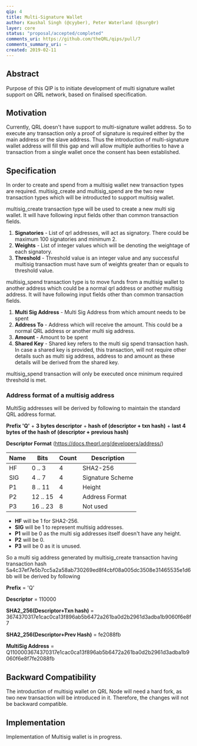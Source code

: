 ```yaml
---
qip: 4
title: Multi-Signature Wallet
author: Kaushal Singh (@cyyber), Peter Waterland (@surg0r)
layer: core
status: "proposal/accepted/completed"
comments_uri: https://github.com/theQRL/qips/pull/7
comments_summary_uri: ~
created: 2019-02-11
---
```


## Abstract

Purpose of this QIP is to initiate development of multi signature wallet support on QRL network, based on finalised specification.

## Motivation

Currently, QRL doesn't have support to multi-signature wallet address. So to execute any transaction only a proof of signature is required either by the main address or the slave address. Thus the introduction of multi-signature wallet address will fill this gap and will allow multiple authorities to have a transaction from a single wallet once the consent has been established. 

## Specification

In order to create and spend from a multisig wallet new transaction types are required. multisig_create and multisig_spend are the two new transaction types which will be introducted to support multisig wallet. 

multisig_create transaction type will be used to create a new multi sig wallet. It will have following input fields other than common transaction fields.

1. **Signatories** - List of qrl addresses, will act as signatory. There could be maximum 100 signatories and minimum 2.
2. **Weights** - List of integer values which will be denoting the weightage of each signatory.
3. **Threshold** - Threshold value is an integer value and any successful multisig transaction must have sum of weights greater than or equals to threshold value.

multisig_spend transaction type is to move funds from a multisig wallet to another address which could be a normal qrl address or another multisig address. It will have following input fields other than common transaction fields.

1. **Multi Sig Address** - Multi Sig Address from which amount needs to be spent
2. **Address To** - Address which will receive the amount. This could be a normal QRL address or another multi sig address.
3. **Amount** - Amount to be spent
4. **Shared Key** - Shared key refers to the multi sig spend transaction hash. In case a shared key is provided, this transaction, will not require other details such as multi sig address, address to and amount as these details will be derived from the shared key. 

multisig_spend transaction will only be executed once minimum required threshold is met.

### Address format of a multisig address

MultiSig addresses will be derived by following to maintain the standard QRL address format.

**Prefix 'Q'** + **3 bytes descriptor** + **hash of (descriptor + txn hash)** + **last 4 bytes of the hash of (descriptor + previous hash)**

**Descriptor Format** (https://docs.theqrl.org/developers/address/)

| **Name** | **Bits** | **Count** | **Description** |
| --- | --- | --- | --- |
| HF | 0 .. 3 | 4 | SHA2-256 |
| SIG | 4 .. 7 | 4 | Signature Scheme |
| P1 | 8 .. 11 | 4 | Height |
| P2 | 12 .. 15 | 4 | Address Format |
| P3 | 16 .. 23 | 8 | Not used |

- **HF** will be 1 for SHA2-256.
- **SIG** will be 1 to represent multisig addresses.
- **P1** will be 0 as the multi sig addresses itself doesn't have any height.
- **P2** will be 0.
- **P3** will be 0 as it is unused.


So a multi sig address generated by multisig_create transaction having transaction hash 5a4c37ef7e5b7cc5a2a58ab730269ed8f4cbf08a005dc3508e31465535e1d6bb will be derived by following

**Prefix** = 'Q'

**Descriptor** = 110000

**SHA2_256(Descriptor+Txn hash)** = 3674370317e1cac0ca13f896ab5b6472a261ba0d2b2961d3adba1b9060f6e8f7

**SHA2_256(Descriptor+Prev Hash)** = fe2088fb

**MultiSig Address** = Q1100003674370317e1cac0ca13f896ab5b6472a261ba0d2b2961d3adba1b9060f6e8f7fe2088fb

## Backward Compatibility

The introduction of multisig wallet on QRL Node will need a hard fork, as two new transaction will be introduced in it. Therefore, the changes will not be backward compatible.

## Implementation

Implementation of Multisig wallet is in progress.



